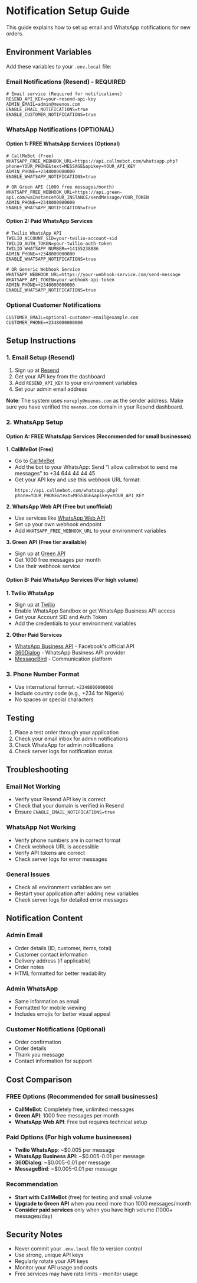 # Notification Setup Guide

This guide explains how to set up email and WhatsApp notifications for new orders.

## Environment Variables

Add these variables to your `.env.local` file:

### Email Notifications (Resend) - REQUIRED
```env
# Email service (Required for notifications)
RESEND_API_KEY=your-resend-api-key
ADMIN_EMAIL=admin@meenos.com
ENABLE_EMAIL_NOTIFICATIONS=true
ENABLE_CUSTOMER_NOTIFICATIONS=true
```

### WhatsApp Notifications (OPTIONAL)

#### Option 1: FREE WhatsApp Services (Optional)
```env
# CallMeBot (Free)
WHATSAPP_FREE_WEBHOOK_URL=https://api.callmebot.com/whatsapp.php?phone=YOUR_PHONE&text=MESSAGE&apikey=YOUR_API_KEY
ADMIN_PHONE=+2348000000000
ENABLE_WHATSAPP_NOTIFICATIONS=true

# OR Green API (1000 free messages/month)
WHATSAPP_FREE_WEBHOOK_URL=https://api.green-api.com/waInstanceYOUR_INSTANCE/sendMessage/YOUR_TOKEN
ADMIN_PHONE=+2348000000000
ENABLE_WHATSAPP_NOTIFICATIONS=true
```

#### Option 2: Paid WhatsApp Services
```env
# Twilio WhatsApp API
TWILIO_ACCOUNT_SID=your-twilio-account-sid
TWILIO_AUTH_TOKEN=your-twilio-auth-token
TWILIO_WHATSAPP_NUMBER=+14155238886
ADMIN_PHONE=+2348000000000
ENABLE_WHATSAPP_NOTIFICATIONS=true

# OR Generic Webhook Service
WHATSAPP_WEBHOOK_URL=https://your-webhook-service.com/send-message
WHATSAPP_API_TOKEN=your-webhook-api-token
ADMIN_PHONE=+2348000000000
ENABLE_WHATSAPP_NOTIFICATIONS=true
```

### Optional Customer Notifications
```env
CUSTOMER_EMAIL=optional-customer-email@example.com
CUSTOMER_PHONE=+2348000000000
```

## Setup Instructions

### 1. Email Setup (Resend)

1. Sign up at [Resend](https://resend.com)
2. Get your API key from the dashboard
3. Add `RESEND_API_KEY` to your environment variables
4. Set your admin email address

**Note**: The system uses `noreply@meenos.com` as the sender address. Make sure you have verified the `meenos.com` domain in your Resend dashboard.

### 2. WhatsApp Setup

#### Option A: FREE WhatsApp Services (Recommended for small businesses)

**1. CallMeBot (Free)**
- Go to [CallMeBot](https://www.callmebot.com/blog/free-api-whatsapp-messages/)
- Add the bot to your WhatsApp: Send "I allow callmebot to send me messages" to +34 644 44 44 45
- Get your API key and use this webhook URL format:
  ```
  https://api.callmebot.com/whatsapp.php?phone=YOUR_PHONE&text=MESSAGE&apikey=YOUR_API_KEY
  ```

**2. WhatsApp Web API (Free but unofficial)**
- Use services like [WhatsApp Web API](https://github.com/joaomirandasa/whatsapp-web.js)
- Set up your own webhook endpoint
- Add `WHATSAPP_FREE_WEBHOOK_URL` to your environment variables

**3. Green API (Free tier available)**
- Sign up at [Green API](https://green-api.com/)
- Get 1000 free messages per month
- Use their webhook service

#### Option B: Paid WhatsApp Services (For high volume)

**1. Twilio WhatsApp**
- Sign up at [Twilio](https://www.twilio.com)
- Enable WhatsApp Sandbox or get WhatsApp Business API access
- Get your Account SID and Auth Token
- Add the credentials to your environment variables

**2. Other Paid Services**
- [WhatsApp Business API](https://developers.facebook.com/docs/whatsapp) - Facebook's official API
- [360Dialog](https://www.360dialog.com/) - WhatsApp Business API provider
- [MessageBird](https://www.messagebird.com/) - Communication platform

### 3. Phone Number Format

- Use international format: `+2348000000000`
- Include country code (e.g., +234 for Nigeria)
- No spaces or special characters

## Testing

1. Place a test order through your application
2. Check your email inbox for admin notifications
3. Check WhatsApp for admin notifications
4. Check server logs for notification status

## Troubleshooting

### Email Not Working
- Verify your Resend API key is correct
- Check that your domain is verified in Resend
- Ensure `ENABLE_EMAIL_NOTIFICATIONS=true`

### WhatsApp Not Working
- Verify phone numbers are in correct format
- Check webhook URL is accessible
- Verify API tokens are correct
- Check server logs for error messages

### General Issues
- Check all environment variables are set
- Restart your application after adding new variables
- Check server logs for detailed error messages

## Notification Content

### Admin Email
- Order details (ID, customer, items, total)
- Customer contact information
- Delivery address (if applicable)
- Order notes
- HTML formatted for better readability

### Admin WhatsApp
- Same information as email
- Formatted for mobile viewing
- Includes emojis for better visual appeal

### Customer Notifications (Optional)
- Order confirmation
- Order details
- Thank you message
- Contact information for support

## Cost Comparison

### FREE Options (Recommended for small businesses)
- **CallMeBot**: Completely free, unlimited messages
- **Green API**: 1000 free messages per month
- **WhatsApp Web API**: Free but requires technical setup

### Paid Options (For high volume businesses)
- **Twilio WhatsApp**: ~$0.005 per message
- **WhatsApp Business API**: ~$0.005-0.01 per message
- **360Dialog**: ~$0.005-0.01 per message
- **MessageBird**: ~$0.005-0.01 per message

### Recommendation
- **Start with CallMeBot** (free) for testing and small volume
- **Upgrade to Green API** when you need more than 1000 messages/month
- **Consider paid services** only when you have high volume (1000+ messages/day)

## Security Notes

- Never commit your `.env.local` file to version control
- Use strong, unique API keys
- Regularly rotate your API keys
- Monitor your API usage and costs
- Free services may have rate limits - monitor usage
